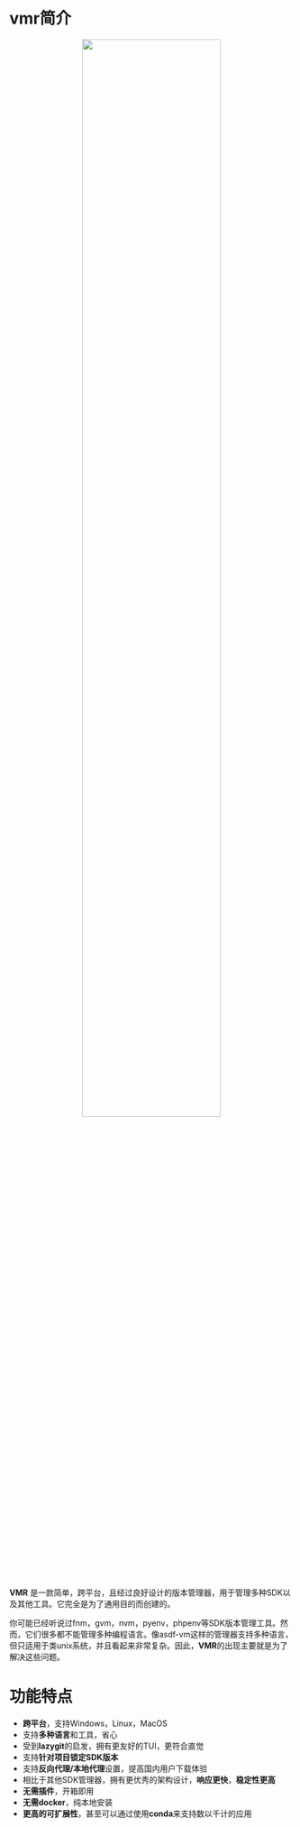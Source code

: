 # vmr简介

 <div align=center><img src="https://proxy.vmr.us.kg/proxy/https://cdn.jsdelivr.net/gh/moqsien/img_repo@main/vmr_wordcloud.png" width="70%"></div>


**VMR** 是一款简单，跨平台，且经过良好设计的版本管理器，用于管理多种SDK以及其他工具。它完全是为了通用目的而创建的。

你可能已经听说过fnm，gvm，nvm，pyenv，phpenv等SDK版本管理工具。然而，它们很多都不能管理多种编程语言。像asdf-vm这样的管理器支持多种语言，但只适用于类unix系统，并且看起来非常复杂。因此，**VMR**的出现主要就是为了解决这些问题。

# 功能特点

- **跨平台**，支持Windows，Linux，MacOS
- 支持**多种语言**和工具，省心
- 受到**lazygit**的启发，拥有更友好的TUI，更符合直觉
- 支持**针对项目锁定SDK版本**
- 支持**反向代理/本地代理**设置，提高国内用户下载体验
- 相比于其他SDK管理器，拥有更优秀的架构设计，**响应更快**，**稳定性更高**
- **无需插件**，开箱即用
- **无需docker**，纯本地安装
- **更高的可扩展性**，甚至可以通过使用**conda**来支持数以千计的应用

